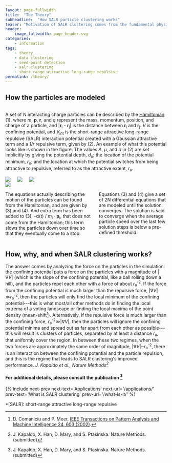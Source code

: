 ```yaml
---
layout: page-fullwidth
title:  "The Theory"
subheadline:  "How SALR particle clustering works"
teaser: "Motivation of SALR clustering comes from the fundamental physics of modeling classical Wigner crystals<a href='http://dx.doi.org/10.1006/spmi.1993.1026'><abbr title='F. Bolton and U. Rössler, Superlattices and Microstructures 13, 139 (1993).'><sup>1</sup></abbr></a> and modeling the formation of clusters<a href='http://dx.doi.org/10.1021/la048554t'><abbr title='S. Mossa, F. Sciortino, P. Tartaglia, and E. Zaccarelli, Langmuir 20, 10756 (2004).'><sup>2</sup></abbr></a><sup>,</sup><a href='http://dx.doi.org/10.1103/PhysRevLett.93.055701'><abbr title='F. Sciortino, S. Mossa, E. Zaccarelli, and P. Tartaglia, Physical Review Letters 93, 5 (2004).'><sup>3</sup></abbr></a>. This page goes over the theoretical model driving the particle dynamics, and then discusses how/why/when SALR clustering is able to perform better than other clustering/seed-point detection methods."
header:
    image_fullwidth: page_header.svg
categories:
    - information
tags:
    - theory
    - data clustering
    - seed-point detection
    - salr clustering
    - short-range attractive long-range repulsive
permalink: /theory/
---
```


## How the particles are modeled

<div class="row">
<div class="medium-7 columns t30" markdown="1">

A set of N interacting charge particles can be described by the [Hamiltonian](1) (1), where _m_, **p**, **r**, and _q_ represent the mass, momentum, position, and charge of a particle, and \|**r**<sub>i</sub> - **r**<sub>j</sub>\| is the distance between **r**<sub>i</sub> and **r**<sub>j</sub>. _V_ is the confining potential, and _V_<sub>int</sub> is the short-range attractive long-range repulsive (SALR) interaction potential created with a Gaussian attractive term and a _1/r_ repulsive term, given by (2). An example of what this potential looks like is shown in the figure. The values _A_, _µ_, and _σ_ in (2) are set implicitly by giving the potential depth, _d_<sub>o</sub>; the location of the potential minimum, _r_<sub>o</sub>; and the location at which the potential switches from being attractive to repulsive, referred to as the attractive extent, _r_<sub>a</sub>.

</div>
<div class="medium-5 columns t30">
<img src="/images/eq1.png">
<img src="/images/eq2.png">
<img src="/images/eq34.png">
</div>
</div>

<div class="row">
<div class="medium-5 columns t30">
<img src="/images/interactionPotential.png">
</div>

<div class="medium-7 columns t30" markdown="1">

The equations actually describing the motion of the particles can be found from the Hamiltonian, and are given by (3) and (4). And extra term has been added to (3), -&alpha;(t) / _m_<sub>i</sub> · **p**<sub>i</sub>, that does not come from the Hamiltonian; this term slows the particles down over time so that they eventually come to a stop.

Equations (3) and (4) give a set of 2N differential equations that are modeled until the solution converges. The solution is said to converge when the average particle speed over the last few solution steps is below a pre-defined threshold.

</div>
</div><!-- /.row -->



## How, why, and when SALR clustering works?

The answer comes by analyzing the force on the particles in the simulation: the confining potential puts a force on the particles with a magnitude of |∇_V_| (which is the slope of the confining potential, like a ball rolling down a hill), and the particles repel each other with a force of about _r_<sub>a</sub><sup>-2</sup>. If the force from the confining potential is much larger than the repulsive force, |∇_V_|≫_r_<sub>a</sub><sup>-2</sup>, then the particles will only find the local minimum of the confining potential---this is what most/all other methods do in finding the local extrema of a voting landscape or finding the local maxima of the point density (mean-shift[^5]). Alternatively, if the repulsive force is much larger than the confining force, _r_<sub>a</sub><sup>-2</sup>≫|∇_V_|, then the particles will ignore the confining potential minima and spread out as far apart from each other as possible---this will result is clusters of particles, separated by at least a distance _r_<sub>a</sub>, that uniformly cover the region. In between these two regimes, when the two forces are approximately the same order of magnitude, |∇_V_|&#126;_r_<sub>a</sub><sup>-2</sup>, there is an interaction between the confining potential and the particle repulsion, and this is the regime that leads to SALR clustering's improved performance.
<cite>J. Kapaldo et al., Nature Methods[^1]</cite>



#### For additional details, please consult the publication [^1]

{% include next-prev next-text='Applications' next-url='/applications/' prev-text='What is SALR clustering' prev-url='/what-is-it/' %}


[1]: https://en.wikipedia.org/wiki/Hamiltonian_mechanics

[^1]: J. Kapaldo, X. Han, D. Mary, and S. Ptasinska. Nature Methods. (submitted)
[^2]: F. Bolton and U. Rössler, [Superlattices and Microstructures 13, 139 (1993)](http://dx.doi.org/10.1006/spmi.1993.1026).
[^3]: S. Mossa, F. Sciortino, P. Tartaglia, and E. Zaccarelli, [Langmuir 20, 10756 (2004)](http://dx.doi.org/10.1021/la048554t).
[^4]: F. Sciortino, S. Mossa, E. Zaccarelli, and P. Tartaglia, [Physical Review Letters 93, 5 (2004)](http://dx.doi.org/10.1103/PhysRevLett.93.055701).
[^5]: D. Comaniciu and P. Meer, [IEEE Transactions on Pattern Analysis and Machine Intelligence 24, 603 (2002)](http://dx.doi.org/10.1109/34.1000236).

*[SALR]: short-range attractive long-range repulsive

